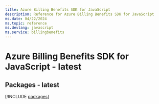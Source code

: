 ```yaml
---
title: Azure Billing Benefits SDK for JavaScript
description: Reference for Azure Billing Benefits SDK for JavaScript
ms.date: 04/22/2024
ms.topic: reference
ms.devlang: javascript
ms.service: billingbenefits
---
```

# Azure Billing Benefits SDK for JavaScript - latest
## Packages - latest
[!INCLUDE [packages](billing-benefits-index.md)]